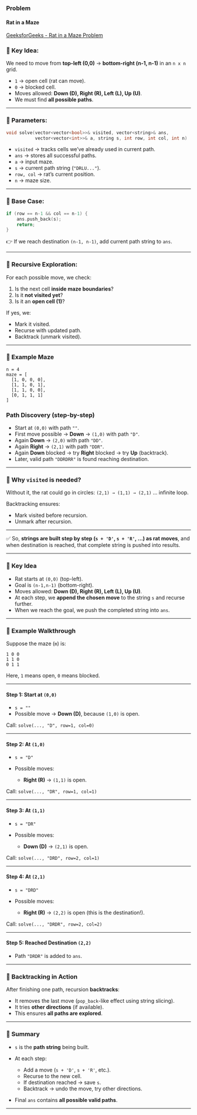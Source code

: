 ### Problem 
#### Rat in a Maze

[GeeksforGeeks - Rat in a Maze Problem](https://www.geeksforgeeks.org/rat-in-a-maze-backtracking-2/)

### 📌 Key Idea:

We need to move from **top-left (0,0)** → **bottom-right (n-1, n-1)** in an `n x n` grid.

* `1` → open cell (rat can move).
* `0` → blocked cell.
* Moves allowed: **Down (D), Right (R), Left (L), Up (U)**.
* We must find **all possible paths**.

---

### 📌 Parameters:

```cpp
void solve(vector<vector<bool>>& visited, vector<string>& ans, 
           vector<vector<int>>& a, string s, int row, int col, int n)
```

* `visited` → tracks cells we’ve already used in current path.
* `ans` → stores all successful paths.
* `a` → input maze.
* `s` → current path string (`"DRLU..."`).
* `row, col` → rat’s current position.
* `n` → maze size.

---

### 📌 Base Case:

```cpp
if (row == n-1 && col == n-1) {
    ans.push_back(s);
    return;
}
```

👉 If we reach destination `(n-1, n-1)`, add current path string to `ans`.

---

### 📌 Recursive Exploration:

For each possible move, we check:

1. Is the next cell **inside maze boundaries**?
2. Is it **not visited yet**?
3. Is it an **open cell (1)**?

If yes, we:

* Mark it visited.
* Recurse with updated path.
* Backtrack (unmark visited).

---

### 📌 Example Maze

```
n = 4
maze = [
  [1, 0, 0, 0],
  [1, 1, 0, 1],
  [1, 1, 0, 0],
  [0, 1, 1, 1]
]
```

### Path Discovery (step-by-step)

* Start at `(0,0)` with path `""`.
* First move possible → **Down** → `(1,0)` with path `"D"`.
* Again **Down** → `(2,0)` with path `"DD"`.
* Again **Right** → `(2,1)` with path `"DDR"`.
* Again **Down** blocked → try **Right** blocked → try **Up** (backtrack).
* Later, valid path `"DDRDRR"` is found reaching destination.

---

### 📌 Why `visited` is needed?

Without it, the rat could go in circles:
`(2,1) → (1,1) → (2,1)` ... infinite loop.

Backtracking ensures:

* Mark visited before recursion.
* Unmark after recursion.

---

✅ So, **strings are built step by step (`s + 'D'`, `s + 'R'`, …) as rat moves**,
and when destination is reached, that complete string is pushed into results.

---

### 🔹 Key Idea

* Rat starts at `(0,0)` (top-left).
* Goal is `(n-1,n-1)` (bottom-right).
* Moves allowed: **Down (D), Right (R), Left (L), Up (U)**.
* At each step, we **append the chosen move** to the string `s` and recurse further.
* When we reach the goal, we push the completed string into `ans`.

---

### 🔹 Example Walkthrough

Suppose the maze (`m`) is:

```
1 0 0
1 1 0
0 1 1
```

Here, `1` means open, `0` means blocked.

---

#### Step 1: Start at `(0,0)`

* `s = ""`
* Possible move → **Down (D)**, because `(1,0)` is open.

Call:
`solve(..., "D", row=1, col=0)`

---

#### Step 2: At `(1,0)`

* `s = "D"`
* Possible moves:

  * **Right (R)** → `(1,1)` is open.

Call:
`solve(..., "DR", row=1, col=1)`

---

#### Step 3: At `(1,1)`

* `s = "DR"`
* Possible moves:

  * **Down (D)** → `(2,1)` is open.

Call:
`solve(..., "DRD", row=2, col=1)`

---

#### Step 4: At `(2,1)`

* `s = "DRD"`
* Possible moves:

  * **Right (R)** → `(2,2)` is open (this is the destination!).

Call:
`solve(..., "DRDR", row=2, col=2)`

---

#### Step 5: Reached Destination `(2,2)`

* Path `"DRDR"` is added to `ans`.

---

### 🔹 Backtracking in Action

After finishing one path, recursion **backtracks**:

* It removes the last move (`pop_back`-like effect using string slicing).
* It tries **other directions** (if available).
* This ensures **all paths are explored**.

---

### 🔹 Summary

* `s` is the **path string** being built.
* At each step:

  * Add a move (`s + 'D'`, `s + 'R'`, etc.).
  * Recurse to the new cell.
  * If destination reached → save `s`.
  * Backtrack → undo the move, try other directions.
* Final `ans` contains **all possible valid paths**.

---